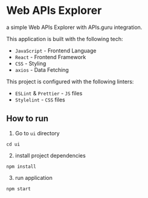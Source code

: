 # Web APIs Explorer 
a simple Web APIs Explorer with APIs.guru integration.

This application is built with the following tech:
- `JavaScript` - Frontend Language
- `React` - Frontend Framework
- `CSS` - Styling
- `axios` - Data Fetching

This project is configured with the following linters:
- `ESLint` & `Prettier` - `JS` files
- `Stylelint` - `CSS` files

## How to run

1. Go to `ui` directory
```
cd ui
```

2. install project dependencies
```
npm install
```

3. run application
```
npm start
```

